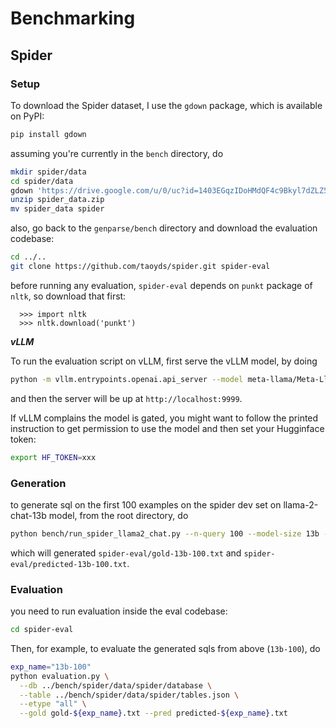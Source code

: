 # Benchmarking

## Spider

### Setup

To download the Spider dataset, I use the `gdown` package, which is available on PyPI:

```bash
pip install gdown
```

assuming you're currently in the `bench` directory, do

```bash
mkdir spider/data
cd spider/data
gdown 'https://drive.google.com/u/0/uc?id=1403EGqzIDoHMdQF4c9Bkyl7dZLZ5Wt6J&export=download'
unzip spider_data.zip
mv spider_data spider
```

also, go back to the `genparse/bench` directory and download the evaluation codebase:

```bash
cd ../..
git clone https://github.com/taoyds/spider.git spider-eval
```

before running any evaluation, `spider-eval` depends on `punkt` package of `nltk`, so download that first:

```
  >>> import nltk
  >>> nltk.download('punkt')
```

***vLLM*** 

To run the evaluation script on vLLM, first serve the vLLM model, by doing

```bash
python -m vllm.entrypoints.openai.api_server --model meta-llama/Meta-Llama-3-8B-Instruct --port 9999
```

and then the server will be up at `http://localhost:9999`.  

If vLLM complains the model is gated, you might want to follow the printed instruction to get permission to use the model
and then set your Hugginface token:
```bash
export HF_TOKEN=xxx
```

### Generation

to generate sql on the first 100 examples on the spider dev set on llama-2-chat-13b model, from the root directory, do
```bash
python bench/run_spider_llama2_chat.py --n-query 100 --model-size 13b --exp-name 13b-100
```

which will generated `spider-eval/gold-13b-100.txt` and `spider-eval/predicted-13b-100.txt`.

### Evaluation

you need to run evaluation inside the eval codebase: 

```bash
cd spider-eval
```

Then, for example, to evaluate the generated sqls from above (`13b-100`), do

```bash
exp_name="13b-100"
python evaluation.py \
  --db ../bench/spider/data/spider/database \
  --table ../bench/spider/data/spider/tables.json \
  --etype "all" \
  --gold gold-${exp_name}.txt --pred predicted-${exp_name}.txt
```
